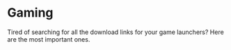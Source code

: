 # Gaming
Tired of searching for all the download links for your game launchers? Here are the most important ones.
